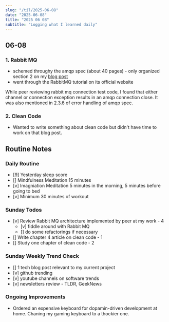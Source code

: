 ```yaml
---
slug: "/til/2025-06-08"
date: "2025-06-08"
title: "2025 06 08"
subtitle: "Logging what I learned daily"
---
```


## 06-08

### 1. Rabbit MQ

- schemed throughy the amqp spec (about 40 pages) - only organized section 2 on my [blog post](/blog/amqp-spec)
- went through the RabbitMQ tutorial on its official website

While peer reviewing rabbit mq connection test code, I found that either channel or connection exception results in an amqp connection close.
It was also mentioned in 2.3.6 of error handling of amqp spec.

### 2. Clean Code

- Wanted to write something about clean code but didn't have time to work on that blog post.

## Routine Notes

### Daily Routine

- [9] Yesterday sleep score
- [] Mindfulness Meditation 15 minutes
- [v] Imagniation Meditation 5 minutes in the morning, 5 minutes before going to bed
- [v] Minimum 30 minutes of workout

### Sunday Todos

- [v] Review Rabbit MQ architecture implemented by peer at my work - 4
  - [v] fiddle around with Rabbit MQ
  - [] do some refactorings if necessary
- [] Write chapter 4 article on clean code - 1
- [] Study one chapter of clean code - 2

### Sunday Weekly Trend Check

- [] 1 tech blog post relevant to my current project
- [v] github trending
- [v] youtube channels on software trends
- [v] newsletters review - TLDR, GeekNews

### Ongoing Improvements

- Ordered an expensive keyboard for dopamin-driven development at home. Chaning my gaming keyboard to a thockier one.
